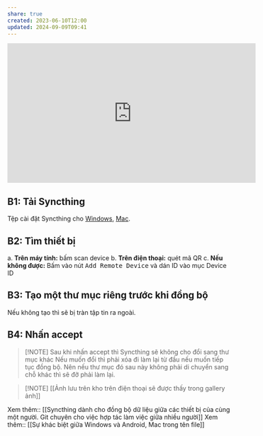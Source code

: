 ```yaml
---
share: true
created: 2023-06-10T12:00
updated: 2024-09-09T09:41
---
```

<iframe width="560" height="315" src="https://www.youtube.com/embed/_etXec6hBvA?si=cLkyKU_k6xYdsV1s" title="YouTube video player" frameborder="0" allow="accelerometer; autoplay; clipboard-write; encrypted-media; gyroscope; picture-in-picture; web-share" referrerpolicy="strict-origin-when-cross-origin" allowfullscreen></iframe>

## B1: Tải Syncthing
Tệp cài đặt Syncthing cho [Windows](https://github.com/canton7/SyncTrayzor/releases/download/v1.1.29/SyncTrayzorSetup-x64.exe), [Mac](https://github.com/syncthing/syncthing-macos/releases/download/v1.21.0-1/Syncthing-1.21.0-1.dmg).

## B2: Tìm thiết bị
a. **Trên máy tính:** bấm scan device
b. **Trên điện thoại:** quét mã QR
c. **Nếu không được:** Bấm vào nút <kbd>Add Remote Device</kbd> và dán ID vào mục Device ID

## B3: Tạo một thư mục riêng trước khi đồng bộ
Nếu không tạo thì sẽ bị tràn tập tin ra ngoài.

## B4: Nhấn accept
> [!NOTE] Sau khi nhấn accept thì Syncthing sẽ không cho đổi sang thư mục khác
> Nếu muốn đổi thì phải xóa đi làm lại từ đầu nếu muốn tiếp tục đồng bộ. Nên nếu thư mục đó sau này không phải di chuyển sang chỗ khác thì sẽ đỡ phải làm lại.

> [!NOTE] [[Ảnh lưu trên kho trên điện thoại sẽ được thấy trong gallery ảnh]]


Xem thêm:: [[Syncthing dành cho đồng bộ dữ liệu giữa các thiết bị của cùng một người. Git chuyên cho việc hợp tác làm việc giữa nhiều người]]
Xem thêm:: [[Sự khác biệt giữa Windows và Android, Mac trong tên file]] 